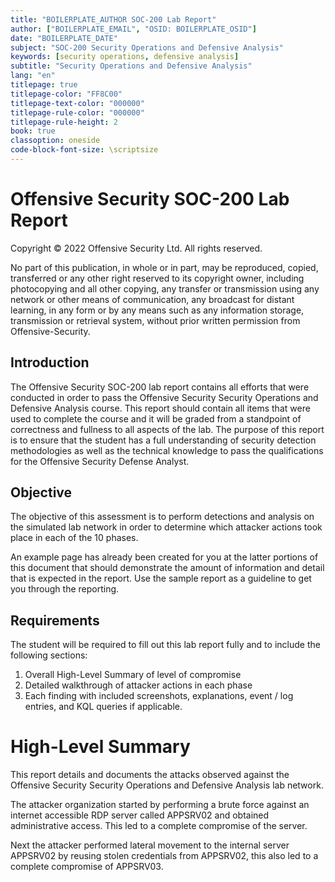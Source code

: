```yaml
---
title: "BOILERPLATE_AUTHOR SOC-200 Lab Report"
author: ["BOILERPLATE_EMAIL", "OSID: BOILERPLATE_OSID"]
date: "BOILERPLATE_DATE"
subject: "SOC-200 Security Operations and Defensive Analysis"
keywords: [security operations, defensive analysis]
subtitle: "Security Operations and Defensive Analysis"
lang: "en"
titlepage: true
titlepage-color: "FF8C00"
titlepage-text-color: "000000"
titlepage-rule-color: "000000"
titlepage-rule-height: 2
book: true
classoption: oneside
code-block-font-size: \scriptsize
---
```

# Offensive Security SOC-200 Lab Report

Copyright © 2022 Offensive Security Ltd. All rights reserved.

No part of this publication, in whole or in part, may be reproduced, copied, transferred or any other right reserved to its copyright owner, including photocopying and all other copying, any transfer or transmission using any network or other means of communication, any broadcast for distant learning, in any form or by any means such as any information storage, transmission or retrieval system, without prior written permission from Offensive-Security.

## Introduction

The Offensive Security SOC-200 lab report contains all efforts that were conducted in order to pass the Offensive Security Security Operations and Defensive Analysis course.  This report should contain all items that were used to complete the course and it will be graded from a standpoint of correctness and fullness to all aspects of the lab.  The purpose of this report is to ensure that the student has a full understanding of security detection methodologies as well as the technical knowledge to pass the qualifications for the Offensive Security Defense Analyst.

## Objective

The objective of this assessment is to perform detections and analysis on the simulated lab network in order to determine which attacker actions took place in each of the 10 phases.

An example page has already been created for you at the latter portions of this document that should demonstrate the amount of information and detail that is expected in the report.
Use the sample report as a guideline to get you through the reporting.

## Requirements

The student will be required to fill out this lab report fully and to include the following sections:

1. Overall High-Level Summary of level of compromise
2. Detailed walkthrough of attacker actions in each phase
3. Each finding with included screenshots, explanations, event / log entries, and KQL queries if applicable.

# High-Level Summary

This report details and documents the attacks observed against the Offensive Security Security Operations and Defensive Analysis lab network.

The attacker organization started by performing a brute force against an internet accessible RDP server called APPSRV02 and obtained administrative access. This led to a complete compromise of the server.

Next the attacker performed lateral movement to the internal server APPSRV02 by reusing stolen credentials from APPSRV02, this also led to a complete compromise of APPSRV03.
